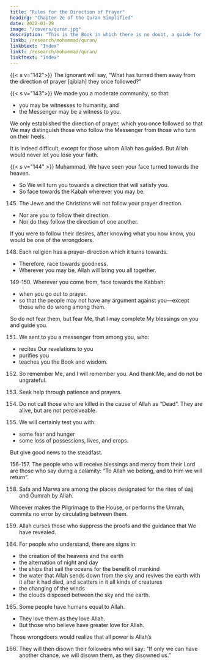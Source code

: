 ```yaml
---
title: "Rules for the Direction of Prayer"
heading: "Chapter 2e of the Quran Simplified"
date: 2022-01-29
image: "/covers/quran.jpg"
description: "This is the Book in which there is no doubt, a guide for the righteous."
linkb: /research/mohammad/quran/
linkbtext: "Index"
linkf: /research/mohammad/quran/
linkftext: "Index"
---
```



{{< s v="142">}} The ignorant will say, “What has turned them away from the direction of prayer [qiblah] they once followed?” 

<!-- Say, “To Allah belong the East and the West. He guides whom He wills to a straight path.” -->

{{< s v="143">}} We made you a moderate community, so that:
- you may be witnesses to humanity, and
- the Messenger may be a witness to you. 

We only established the direction of prayer, which you once followed so that We may distinguish those who follow the Messenger from those who turn on their heels. 

It is indeed difficult, except for those whom Allah has guided. But Allah would never let you lose your faith. 

{{< s v="144" >}} Muhammad, We have seen your face turned towards the heaven. 
- So We will turn you towards a direction that will satisfy you. 
- So face towards the Kabah wherever you may be.

145. The Jews and the Christians will not follow your prayer direction. 
- Nor are you to follow their direction. 
- Nor do they follow the direction of one another. 

If you were to follow their desires, after knowing what you now know, you would be one of the wrongdoers.

<!-- 146. Those to whom We have given the Book recognize it as they recognize their own children. But some of them conceal the truth
while they know. -->

<!-- 147. The truth is from your Lord, so do not be a skeptic. -->

148. Each religion has a prayer-direction which it turns towards. 
- Therefore, race towards goodness. 
- Wherever you may be, Allah will bring you all together.


149-150. Wherever you come from, face towards the Kabbah:
- when you go out to prayer. 
- so that the people may not have any argument against you—except those who do wrong among them. 

So do not fear them, but fear Me, that I may complete My blessings on you and guide you.

151. We sent to you a messenger from among you, who:
- recites Our revelations to you
- purifies you
- teaches you the Book and wisdom. 

152. So remember Me, and I will remember you. And thank Me, and do not be ungrateful.

153. Seek help through patience and prayers.

154. Do not call those who are killed in the cause of Allah as “Dead”.  They are alive, but are not perceiveable.

155. We will certainly test you with:
- some fear and hunger
- some loss of possessions, lives, and crops. 

But give good news to the steadfast.


156-157. The people who will receive blessings and mercy from their Lord are those who say durng a calamity: “To Allah we belong, and to Him we will return”.

158. Safa and Marwa are among the places designated for the rites of úajj and Ôumrah by Allah.

Whoever makes the Pilgrimage to the House, or performs the Umrah, commits no error by circulating between them. 

<!-- Whoever volunteers good—Allah is Appreciative and
Cognizant. -->

159. Allah curses those who suppress the proofs and the guidance that We have revealed. 

<!-- 160. Except those who repent, and reform, and proclaim. Those—I will accept their repentance.  -->

<!-- 161. But as for those who reject faith, and die rejecting—those—upon them is the curse of
Allah, and of the angels, and of all humanity.

162. They will remain under it forever, and the torment will not be lightened for them, and
they will not be reprieved. -->

<!-- 163. Your God is one God. There is no god but
He, the Benevolent, the Compassionate. -->

164. For people who understand, there are signs in: 
- the creation of the heavens and the earth
- the alternation of night and day
- the ships that sail the oceans for the benefit of mankind
- the water that Allah sends down from the sky and revives the earth with it after it had died, and scatters in it all kinds of creatures
- the changing of the winds
- the clouds disposed between the sky and the earth.

165. Some people have humans equal to Allah. 
- They love them as they love Allah. 
- But those who believe have greater love for Allah.

Those wrongdoers would realize that all power is Allah’s 

166. They will then disown their followers who will say: “If only we can have another chance, we will disown them, as they disowned us.” 



